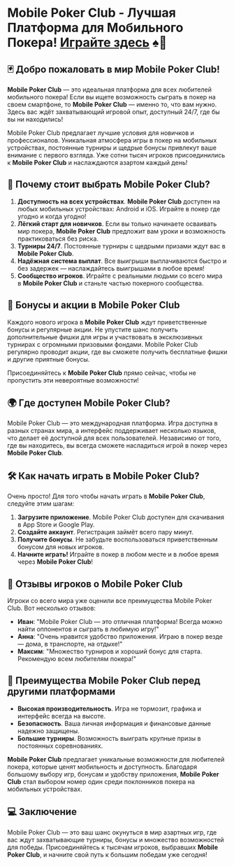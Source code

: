 # Mobile Poker Club - Лучшая Платформа для Мобильного Покера! [Играйте здесь](https://playmopo.com/PKRROM) ♠️📱

## 🃏 Добро пожаловать в мир Mobile Poker Club!

**Mobile Poker Club** — это идеальная платформа для всех любителей мобильного покера! Если вы ищете возможность сыграть в покер на своем смартфоне, то **Mobile Poker Club** — именно то, что вам нужно. Здесь вас ждёт захватывающий игровой опыт, доступный 24/7, где бы вы ни находились!

Mobile Poker Club предлагает лучшие условия для новичков и профессионалов. Уникальная атмосфера игры в покер на мобильных устройствах, постоянные турниры и щедрые бонусы привлекут ваше внимание с первого взгляда. Уже сотни тысяч игроков присоединились к **Mobile Poker Club** и наслаждаются азартом каждый день!

## 🚀 Почему стоит выбрать Mobile Poker Club?

1. **Доступность на всех устройствах**. **Mobile Poker Club** доступен на любых мобильных устройствах: Android и iOS. Играйте в покер где угодно и когда угодно!
2. **Лёгкий старт для новичков**. Если вы только начинаете осваивать мир покера, **Mobile Poker Club** предложит вам уроки и возможность практиковаться без риска.
3. **Турниры 24/7**. Постоянные турниры с щедрыми призами ждут вас в **Mobile Poker Club**.
4. **Надёжная система выплат**. Все выигрыши выплачиваются быстро и без задержек — наслаждайтесь выигрышами в любое время!
5. **Сообщество игроков**. Играйте с реальными людьми со всего мира в **Mobile Poker Club** и станьте частью покерного сообщества.

## 🎁 Бонусы и акции в Mobile Poker Club

Каждого нового игрока в **Mobile Poker Club** ждут приветственные бонусы и регулярные акции. Не упустите шанс получить дополнительные фишки для игры и участвовать в эксклюзивных турнирах с огромными призовыми фондами. Mobile Poker Club регулярно проводит акции, где вы сможете получить бесплатные фишки и другие приятные бонусы.

Присоединяйтесь к **Mobile Poker Club** прямо сейчас, чтобы не пропустить эти невероятные возможности!

## 🌍 Где доступен Mobile Poker Club?

Mobile Poker Club — это международная платформа. Игра доступна в разных странах мира, а интерфейс поддерживает несколько языков, что делает её доступной для всех пользователей. Независимо от того, где вы находитесь, вы всегда сможете насладиться игрой в покер через **Mobile Poker Club**.

## 🛠️ Как начать играть в Mobile Poker Club?

Очень просто! Для того чтобы начать играть в **Mobile Poker Club**, следуйте этим шагам:

1. **Загрузите приложение**. Mobile Poker Club доступен для скачивания в App Store и Google Play.
2. **Создайте аккаунт**. Регистрация займёт всего пару минут.
3. **Получите бонусы**. Не забудьте воспользоваться приветственным бонусом для новых игроков.
4. **Начните играть!** Играйте в покер в любом месте и в любое время через **Mobile Poker Club**!

## 💬 Отзывы игроков о Mobile Poker Club

Игроки со всего мира уже оценили все преимущества Mobile Poker Club. Вот несколько отзывов:

- **Иван**: "Mobile Poker Club — это отличная платформа! Всегда можно найти оппонентов и сыграть в любимую игру!"
- **Анна**: "Очень нравится удобство приложения. Играю в покер везде — дома, в транспорте, на отдыхе!"
- **Максим**: "Множество турниров и хороший бонус для старта. Рекомендую всем любителям покера!"

## 🤩 Преимущества Mobile Poker Club перед другими платформами

- **Высокая производительность**. Игра не тормозит, графика и интерфейс всегда на высоте.
- **Безопасность**. Ваша личная информация и финансовые данные надежно защищены.
- **Большие турниры**. Возможность выиграть крупные призы в постоянных соревнованиях.

**Mobile Poker Club** предлагает уникальные возможности для любителей покера, которые ценят мобильность и доступность. Благодаря большому выбору игр, бонусам и удобству приложения, **Mobile Poker Club** стал выбором номер один среди поклонников покера на мобильных устройствах.

## 💻 Заключение

Mobile Poker Club — это ваш шанс окунуться в мир азартных игр, где вас ждут захватывающие турниры, бонусы и множество возможностей для победы. Присоединяйтесь к тысячам игроков, выбравших **Mobile Poker Club**, и начните свой путь к большим победам уже сегодня!

